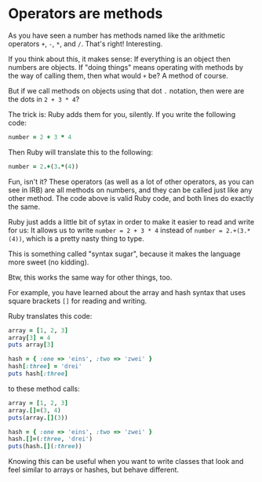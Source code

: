 # Operators are methods

As you have seen a number has methods named like the arithmetic operators `+`,
`-`, `*`, and `/`. That's right! Interesting.

If you think about this, it makes sense: If everything is an object then
numbers are objects. If "doing things" means operating with methods by the way
of calling them, then what would `+` be? A method of course.

But if we call methods on objects using that dot `.` notation, then were are
the dots in `2 + 3 * 4`?

The trick is: Ruby adds them for you, silently. If you write the following code:

```ruby
number = 2 + 3 * 4
```

Then Ruby will translate this to the following:

```ruby
number = 2.+(3.*(4))
```

Fun, isn't it? These operators (as well as a lot of other operators, as you can
see in IRB) are all methods on numbers, and they can be called just like any
other method. The code above is valid Ruby code, and both lines do exactly the
same.

Ruby just adds a little bit of sytax in order to make it easier to read and
write for us: It allows us to write `number = 2 + 3 * 4` instead of `number =
2.+(3.*(4))`, which is a pretty nasty thing to type.

This is something called "syntax sugar", because it makes the language more
sweet (no kidding).

Btw, this works the same way for other things, too.

For example, you have learned about the array and hash syntax that uses square
brackets `[]` for reading and writing.

Ruby translates this code:

```ruby
array = [1, 2, 3]
array[3] = 4
puts array[3]

hash = { :one => 'eins', :two => 'zwei' }
hash[:three] = 'drei'
puts hash[:three]
```

to these method calls:

```ruby
array = [1, 2, 3]
array.[]=(3, 4)
puts(array.[](3))

hash = { :one => 'eins', :two => 'zwei' }
hash.[]=(:three, 'drei')
puts(hash.[](:three))
```

Knowing this can be useful when you want to write classes that look and feel
similar to arrays or hashes, but behave different.
